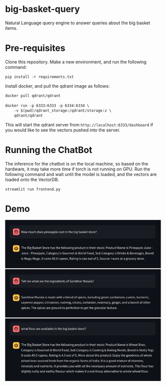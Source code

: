 # big-basket-query
Natural Language query engine to answer queries about the big basket items. 

# Pre-requisites

Clone this repository. Make a new environment, and run the following command: 

```
pip install -r requirements.txt
```
Install docker, and pull the qdrant image as follows:

```
docker pull qdrant/qdrant

docker run -p 6333:6333 -p 6334:6334 \
    -v $(pwd)/qdrant_storage:/qdrant/storage:z \
    qdrant/qdrant
```
This will start the qdrant server from  `http://localhost:6333/dashboard` if you would like to see the vectors pushed into the server.

# Running the ChatBot

The inference for the chatbot is on the local machine, so based on the hardware, it may take more time if torch is not running on GPU. Run the following command and wait until the model is loaded, and the vectors are loaded onto the VectorDB. 
 

```
streamlit run frontend.py
```

# Demo
![Demo Picture](demo_pictures/r2.png)
![Demo Picture](demo_pictures/r1.png)
![Demo Picture](demo_pictures/r3.png)
